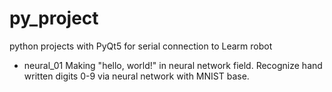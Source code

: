 # py_project
python projects with PyQt5 for serial connection to Learm robot

- neural_01
  Making "hello, world!" in neural network field. 
  Recognize hand written digits 0-9 via neural network with MNIST base.

